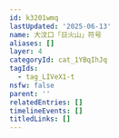 ```yaml
---
id: k3201wmq
lastUpdated: '2025-06-13'
name: 大汶口「日火山」符号
aliases: []
layer: 4
categoryId: cat_1YBqIhJq
tagIds:
  - tag_LIVeX1-t
nsfw: false
parent: ''
relatedEntries: []
timelineEvents: []
titledLinks: []
---
```


